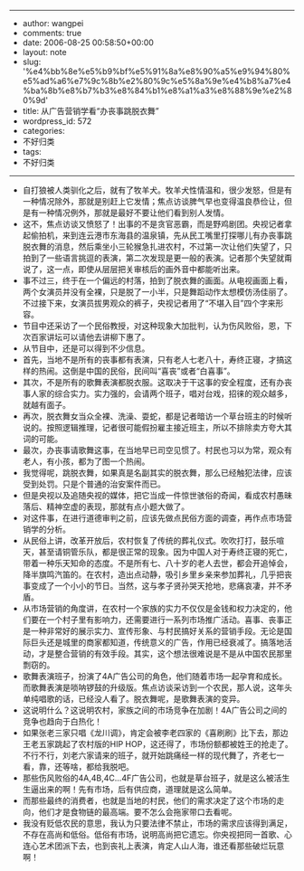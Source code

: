 - --
- author: wangpei
- comments: true
- date: 2006-08-25 00:58:50+00:00
- layout: note
- slug: '%e4%bb%8e%e5%b9%bf%e5%91%8a%e8%90%a5%e9%94%80%e5%ad%a6%e7%9c%8b%e2%80%9c%e5%8a%9e%e4%b8%a7%e4%ba%8b%e8%b7%b3%e8%84%b1%e8%a1%a3%e8%88%9e%e2%80%9d'
- title: 从广告营销学看“办丧事跳脱衣舞”
- wordpress_id: 572
- categories:
- 不好归类
- tags:
- 不好归类
- --
- 自打狼被人类驯化之后，就有了牧羊犬。牧羊犬性情温和，很少发怒，但是有一种情况除外，那就是别赶上它发情；焦点访谈脾气早也变得温良恭俭让，但是有一种情况例外，那就是最好不要让他们看到别人发情。
- 这不，焦点访谈又愤怒了！出事的不是贪官恶霸，而是野鸡剧团。央视记者拿起偷拍机，来到连云港市东海县的温泉镇，先从民工嘴里打探哪儿有办丧事跳脱衣舞的消息，然后乘坐小三轮猴急扎进农村，不过第一次让他们失望了，只拍到了一些语言挑逗的表演，第二次发现是更一般的表演。记者那个失望就甭说了，这一点，即使从层层把关审核后的画外音中都能听出来。
- 事不过三，终于在一个偏远的村落，拍到了脱衣舞的画面。从电视画面上看，两个女演员并没有全裸，只是脱了一小半，只是舞蹈动作太想模仿汤佳丽了。不过接下来，女演员拔男观众的裤子，央视记者用了“不堪入目”四个字来形容。
- 节目中还采访了一个民俗教授，对这种现象大加批判，认为伤风败俗，恩，下次百家讲坛可以请他去讲柳下惠了。
- 从节目中，还是可以得到不少信息。
- 首先，当地不是所有的丧事都有表演，只有老人七老八十，寿终正寝，才搞这样的热闹。这倒是中国的民俗，民间叫“喜丧”或者“白喜事”。
- 其次，不是所有的歌舞表演都脱衣服。这取决于干这事的安全程度，还有办丧事人家的综合实力。实力强的，会请两个班子，唱对台戏，招徕的观众越多，就越有面子。
- 再次，脱衣舞女当众全裸、洗澡、耍蛇，都是记者暗访一个草台班主的时候听说的。按照逻辑推理，记者很可能假扮雇主接近班主，所以不排除卖方夸大其词的可能。
- 最次，办丧事请歌舞这事，在当地早已司空见惯了。村民也习以为常，观众有老人，有小孩，都为了图一个热闹。
- 我觉得呢，跳脱衣舞，如果真是名副其实的脱衣舞，那么已经触犯法律，应该受到处罚。只是个普通的治安案件而已。
- 但是央视以及追随央视的媒体，把它当成一件惊世骇俗的奇闻，看成农村愚昧落后、精神空虚的表现，那就有点小题大做了。
- 对这件事，在进行道德审判之前，应该先做点民俗方面的调查，再作点市场营销学的分析。
- 从民俗上讲，改革开放后，农村恢复了传统的葬礼仪式。吹吹打打，鼓乐喧天，甚至请铜管乐队，都是很正常的现象。因为中国人对于寿终正寝的死亡，带着一种乐天知命的态度。不是所有七、八十岁的老人去世，都会开追悼会，降半旗鸣汽笛的。在农村，造出点动静，吸引乡里乡亲来参加葬礼，几乎把丧事变成了一个小小的节日。当然，这与孝子贤孙哭天抢地，悲痛哀凄，并不矛盾。
- 从市场营销的角度讲，在农村一个家族的实力不仅仅是金钱和权力决定的，他们要在一个村子里有影响力，还需要进行一系列市场推广活动。喜事、丧事正是一种非常好的展示实力、宣传形象、与村民搞好关系的营销手段。无论是国际巨头还是城里的商家都知道，传统意义的广告，作用已经衰减了。搞落地活动，才是整合营销的有效手段。其实，这个想法很难说是不是从中国农民那里剽窃的。
- 歌舞表演班子，扮演了4A广告公司的角色，他们随着市场一起孕育和成长。而歌舞表演是唢呐锣鼓的升级版。焦点访谈采访到一个农民，那人说，这年头单纯唱歌的话，已经没人看了。脱衣舞呢，是歌舞表演的变异。
- 这说明什么？这说明农村，家族之间的市场竞争在加剧！4A广告公司之间的竞争也趋向于白热化！
- 如果张老三家只唱《龙川调》，肯定会被李老四家的《喜刷刷》比下去，那边王老五家跳起了农村版的HIP HOP，这还得了，市场份额都被姓王的抢走了。不行不行，刘老六家请来的班子，就开始跳痛经一样的现代舞了，齐老七一看，靠，还等啥，都给我脱吧。
- 那些伤风败俗的4A,4B,4C...4F广告公司，也就是草台班子，就是这么被活生生逼出来的啊！先有市场，后有供应商，道理就是这么简单。
- 而那些最终的消费者，也就是当地的村民，他们的需求决定了这个市场的走向，他们才是食物链的最高端。要不怎么会拖家带口去看呢。
- 我没有贬低农民的意思，我认为只要法律不禁止，市场的需求应该得到满足，不存在高尚和低俗。低俗有市场，说明高尚把它遗忘。你央视把同一首歌、心连心艺术团派下去，也到丧礼上表演，肯定人山人海，谁还看那些破烂玩意啊！
